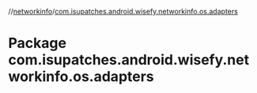 //[networkinfo](../index.md)/[com.isupatches.android.wisefy.networkinfo.os.adapters](com.isupatches.android.wisefy.networkinfo.os.adapters.md)

# Package com.isupatches.android.wisefy.networkinfo.os.adapters
